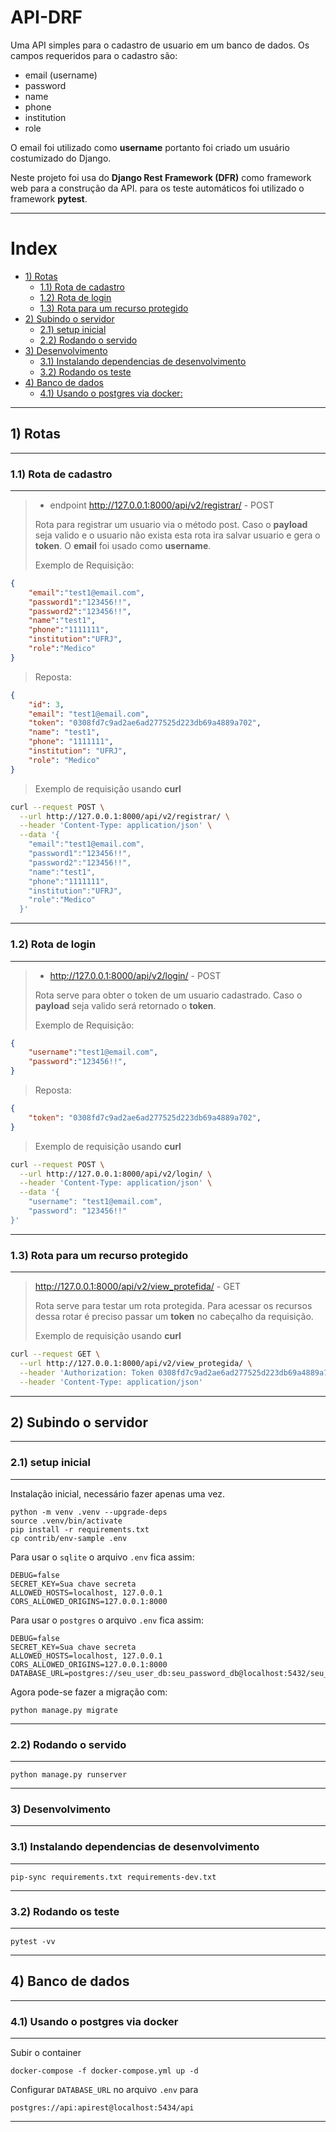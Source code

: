 # API-DRF

Uma API simples para o cadastro de usuario em um banco de dados. Os campos requeridos para o cadastro são:

* email (username)
* password
* name
* phone
* institution
* role

O email foi utilizado como **username** portanto foi criado um usuário costumizado do Django.

Neste projeto foi usa do **Django Rest Framework (DFR)** como framework web para a construção da API. para os teste automáticos foi utilizado o framework **pytest**.

---

# Index

  - [1) Rotas](#1-rotas)
    - [1.1) Rota de cadastro](#11-rota-de-cadastro)
    - [1.2) Rota de login](#12-rota-de-login)
    - [1.3) Rota para um recurso protegido](#13-rota-para-um-recurso-protegido)
  - [2) Subindo o servidor](#2-subindo-o-servidor)
    - [2.1) setup inicial](#21-setup-inicial)
    - [2.2) Rodando o servido](#22-rodando-o-servido)
  - [3) Desenvolvimento](#3-desenvolvimento)
    - [3.1) Instalando dependencias de desenvolvimento](#31-instalando-dependencias-de-desenvolvimento)
    - [3.2) Rodando os teste](#32-rodando-os-teste)
  - [4) Banco de dados](#4-banco-de-dados)
    - [4.1) Usando o postgres via docker:](#41-usando-o-postgres-via-docker)

---

## 1) Rotas
---
### 1.1) Rota de cadastro

---

>* endpoint http://127.0.0.1:8000/api/v2/registrar/ - POST
>
> Rota para registrar um usuario via o método post. Caso o **payload** seja valido e o usuario não exista esta rota ira salvar usuario e gera o **token**. O **email** foi usado como **username**.
>
> Exemplo de Requisição:

```json
{
    "email":"test1@email.com",
    "password1":"123456!!",
    "password2":"123456!!",
    "name":"test1",
    "phone":"1111111",
    "institution":"UFRJ",
    "role":"Medico"
}
```

> Reposta:

```json
{
    "id": 3,
    "email": "test1@email.com",
    "token": "0308fd7c9ad2ae6ad277525d223db69a4889a702",
    "name": "test1",
    "phone": "1111111",
    "institution": "UFRJ",
    "role": "Medico"
}
```
> Exemplo de requisição usando **curl**

```bash
curl --request POST \
  --url http://127.0.0.1:8000/api/v2/registrar/ \
  --header 'Content-Type: application/json' \
  --data '{
    "email":"test1@email.com",
    "password1":"123456!!",
    "password2":"123456!!",
    "name":"test1",
    "phone":"1111111",
    "institution":"UFRJ",
    "role":"Medico"
  }'
```

---


### 1.2) Rota de login

---

> * http://127.0.0.1:8000/api/v2/login/ - POST
>
> Rota serve para obter o token de um usuario cadastrado. Caso o **payload** seja valido será retornado o **token**.
>
> Exemplo de Requisição:

```json
{
    "username":"test1@email.com",
    "password":"123456!!",
}
```

> Reposta:

```json
{
    "token": "0308fd7c9ad2ae6ad277525d223db69a4889a702",
}
```

> Exemplo de requisição usando **curl**

```bash
curl --request POST \
  --url http://127.0.0.1:8000/api/v2/login/ \
  --header 'Content-Type: application/json' \
  --data '{
	"username": "test1@email.com",
	"password": "123456!!"
}'
```

---


### 1.3) Rota para um recurso protegido

---

>  http://127.0.0.1:8000/api/v2/view_protefida/ - GET
>
> Rota serve para testar um rota protegida. Para acessar os recursos dessa rotar é preciso passar um **token** no cabeçalho da requisição.
>
> Exemplo de requisição usando **curl**

```bash
curl --request GET \
  --url http://127.0.0.1:8000/api/v2/view_protegida/ \
  --header 'Authorization: Token 0308fd7c9ad2ae6ad277525d223db69a4889a702' \
  --header 'Content-Type: application/json'
```

---

## 2) Subindo o servidor
---

### 2.1) setup inicial
---
Instalação inicial, necessário fazer apenas uma vez.

```console
python -m venv .venv --upgrade-deps
source .venv/bin/activate
pip install -r requirements.txt
cp contrib/env-sample .env
```

Para usar o `sqlite` o arquivo `.env` fica assim:

```
DEBUG=false
SECRET_KEY=Sua chave secreta
ALLOWED_HOSTS=localhost, 127.0.0.1
CORS_ALLOWED_ORIGINS=127.0.0.1:8000
```

Para usar o `postgres` o arquivo `.env` fica assim:

```
DEBUG=false
SECRET_KEY=Sua chave secreta
ALLOWED_HOSTS=localhost, 127.0.0.1
CORS_ALLOWED_ORIGINS=127.0.0.1:8000
DATABASE_URL=postgres://seu_user_db:seu_password_db@localhost:5432/seu_db
```

Agora pode-se fazer a migração com:

```console
python manage.py migrate
```

---

### 2.2) Rodando o servido

---

```console
python manage.py runserver
```

---

### 3) Desenvolvimento

---

### 3.1) Instalando dependencias de desenvolvimento

---

```console
pip-sync requirements.txt requirements-dev.txt
```

---

### 3.2) Rodando os teste

---

```console
pytest -vv
```

---

## 4) Banco de dados

---

### 4.1) Usando o postgres via docker

---

Subir o container

```consolse
docker-compose -f docker-compose.yml up -d
```

Configurar `DATABASE_URL` no arquivo `.env` para

```
postgres://api:apirest@localhost:5434/api
```
---